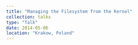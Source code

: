```yaml
---
title: "Managing the Filesystem from the Kernel"
collection: talks
type: "Talk"
date: 2014-05-06
location: "Krakow, Poland"
---
```

